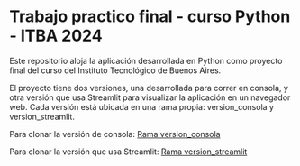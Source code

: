 # Trabajo practico final - curso Python - ITBA 2024

Este repositorio aloja la aplicación desarrollada en Python como proyecto final del curso del Instituto Tecnológico de Buenos Aires.

El proyecto tiene dos versiones, una desarrollada para correr en consola, y otra versión que usa Streamlit para visualizar la aplicación en un navegador web. Cada versión está ubicada en una rama propia: version_consola y version_streamlit.

Para clonar la versión de consola:
[Rama version_consola](https://github.com/JChena/proyectoPythonITBA/tree/version_consola)

Para clonar la versión que usa Streamlit:
[Rama version_streamlit](https://github.com/JChena/proyectoPythonITBA/tree/version_streamlit)
